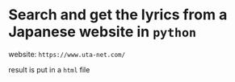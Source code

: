 # Search and get the lyrics from a Japanese website in `python`
website: `https://www.uta-net.com/`

result is put in a `html` file
